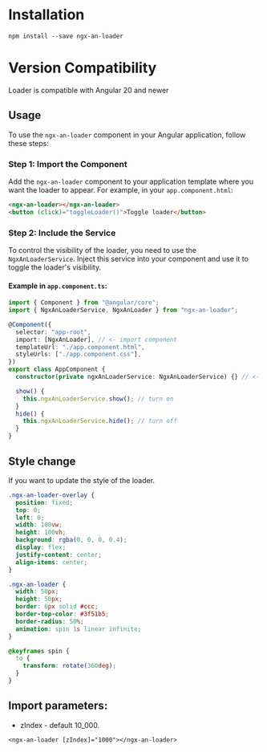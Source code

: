 # Installation

```
npm install --save ngx-an-loader
```

# Version Compatibility

Loader is compatible with Angular 20 and newer

## Usage

To use the `ngx-an-loader` component in your Angular application, follow these steps:

### Step 1: Import the Component

Add the `ngx-an-loader` component to your application template where you want the loader to appear. For example, in your `app.component.html`:

```html
<ngx-an-loader></ngx-an-loader>
<button (click)="toggleLoader()">Toggle loader</button>
```

### Step 2: Include the Service

To control the visibility of the loader, you need to use the `NgxAnLoaderService`. Inject this service into your component and use it to toggle the loader's visibility.

#### Example in `app.component.ts`:

```typescript
import { Component } from "@angular/core";
import { NgxAnLoaderService, NgxAnLoader } from "ngx-an-loader";

@Component({
  selector: "app-root",
  import: [NgxAnLoader], // <- import component
  templateUrl: "./app.component.html",
  styleUrls: ["./app.component.css"],
})
export class AppComponent {
  constructor(private ngxAnLoaderService: NgxAnLoaderService) {} // <- use service

  show() {
    this.ngxAnLoaderService.show(); // turn on
  }
  hide() {
    this.ngxAnLoaderService.hide(); // turn off
  }
}
```

## Style change

If you want to update the style of the loader.

```css
.ngx-an-loader-overlay {
  position: fixed;
  top: 0;
  left: 0;
  width: 100vw;
  height: 100vh;
  background: rgba(0, 0, 0, 0.4);
  display: flex;
  justify-content: center;
  align-items: center;
}

.ngx-an-loader {
  width: 50px;
  height: 50px;
  border: 6px solid #ccc;
  border-top-color: #3f51b5;
  border-radius: 50%;
  animation: spin 1s linear infinite;
}

@keyframes spin {
  to {
    transform: rotate(360deg);
  }
}
```

## Import parameters:

- zIndex - default 10_000.

```
<ngx-an-loader [zIndex]="1000"></ngx-an-loader>
```
